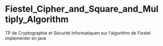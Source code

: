 # Fiestel_Cipher_and_Square_and_Multiply_Algorithm
 TP de Cryptographie et Sécurité Informatiquen sur l'algorithm de Fiestel implementer en java
